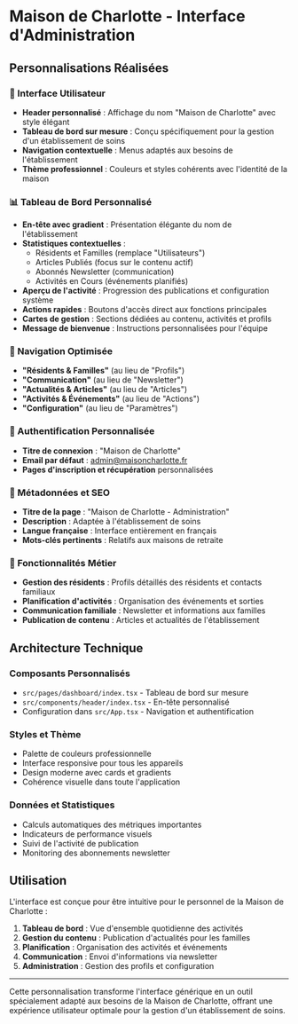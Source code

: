 # Maison de Charlotte - Interface d'Administration

## Personnalisations Réalisées

### 🎨 Interface Utilisateur
- **Header personnalisé** : Affichage du nom "Maison de Charlotte" avec style élégant
- **Tableau de bord sur mesure** : Conçu spécifiquement pour la gestion d'un établissement de soins
- **Navigation contextuelle** : Menus adaptés aux besoins de l'établissement
- **Thème professionnel** : Couleurs et styles cohérents avec l'identité de la maison

### 📊 Tableau de Bord Personnalisé
- **En-tête avec gradient** : Présentation élégante du nom de l'établissement
- **Statistiques contextuelles** :
  - Résidents et Familles (remplace "Utilisateurs")
  - Articles Publiés (focus sur le contenu actif)
  - Abonnés Newsletter (communication)
  - Activités en Cours (événements planifiés)
- **Aperçu de l'activité** : Progression des publications et configuration système
- **Actions rapides** : Boutons d'accès direct aux fonctions principales
- **Cartes de gestion** : Sections dédiées au contenu, activités et profils
- **Message de bienvenue** : Instructions personnalisées pour l'équipe

### 🧭 Navigation Optimisée
- **"Résidents & Familles"** (au lieu de "Profils")
- **"Communication"** (au lieu de "Newsletter")
- **"Actualités & Articles"** (au lieu de "Articles")
- **"Activités & Événements"** (au lieu de "Actions")
- **"Configuration"** (au lieu de "Paramètres")

### 🔐 Authentification Personnalisée
- **Titre de connexion** : "Maison de Charlotte"
- **Email par défaut** : admin@maisoncharlotte.fr
- **Pages d'inscription et récupération** personnalisées

### 📱 Métadonnées et SEO
- **Titre de la page** : "Maison de Charlotte - Administration"
- **Description** : Adaptée à l'établissement de soins
- **Langue française** : Interface entièrement en français
- **Mots-clés pertinents** : Relatifs aux maisons de retraite

### 🎯 Fonctionnalités Métier
- **Gestion des résidents** : Profils détaillés des résidents et contacts familiaux
- **Planification d'activités** : Organisation des événements et sorties
- **Communication familiale** : Newsletter et informations aux familles
- **Publication de contenu** : Articles et actualités de l'établissement

## Architecture Technique

### Composants Personnalisés
- `src/pages/dashboard/index.tsx` - Tableau de bord sur mesure
- `src/components/header/index.tsx` - En-tête personnalisé
- Configuration dans `src/App.tsx` - Navigation et authentification

### Styles et Thème
- Palette de couleurs professionnelle
- Interface responsive pour tous les appareils
- Design moderne avec cards et gradients
- Cohérence visuelle dans toute l'application

### Données et Statistiques
- Calculs automatiques des métriques importantes
- Indicateurs de performance visuels
- Suivi de l'activité de publication
- Monitoring des abonnements newsletter

## Utilisation

L'interface est conçue pour être intuitive pour le personnel de la Maison de Charlotte :

1. **Tableau de bord** : Vue d'ensemble quotidienne des activités
2. **Gestion du contenu** : Publication d'actualités pour les familles
3. **Planification** : Organisation des activités et événements
4. **Communication** : Envoi d'informations via newsletter
5. **Administration** : Gestion des profils et configuration

---

Cette personnalisation transforme l'interface générique en un outil spécialement adapté aux besoins de la Maison de Charlotte, offrant une expérience utilisateur optimale pour la gestion d'un établissement de soins.
